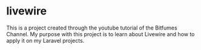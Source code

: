 # livewire
This is a project created through the youtube tutorial of the Bitfumes Channel. My purpose with this project is to learn about Livewire and how to apply it on my Laravel projects.
